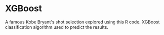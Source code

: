 # XGBoost
 A famous Kobe Bryant's shot selection explored using this R code. XGBoost classification algorithm used to predict the results.
